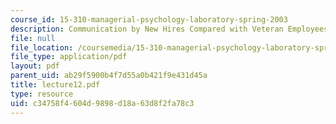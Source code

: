 ```yaml
---
course_id: 15-310-managerial-psychology-laboratory-spring-2003
description: Communication by New Hires Compared with Veteran Employees
file: null
file_location: /coursemedia/15-310-managerial-psychology-laboratory-spring-2003/c34758f4604d9898d18a63d8f2fa78c3_lecture12.pdf
file_type: application/pdf
layout: pdf
parent_uid: ab29f5900b4f7d55a0b421f9e431d45a
title: lecture12.pdf
type: resource
uid: c34758f4-604d-9898-d18a-63d8f2fa78c3
---
```

